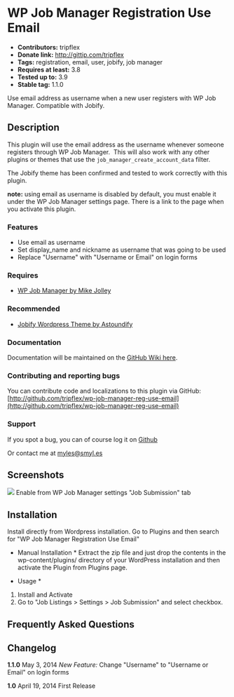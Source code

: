 # WP Job Manager Registration Use Email #
+ **Contributors:** tripflex
+ **Donate link:** http://gittip.com/tripflex
+ **Tags:** registration, email, user, jobify, job manager
+ **Requires at least:** 3.8
+ **Tested up to:** 3.9
+ **Stable tag:** 1.1.0

Use email address as username when a new user registers with WP Job Manager. Compatible with Jobify.

## Description ##

This plugin will use the email address as the username whenever someone registers through WP Job Manager.  This will also work with any other plugins or themes that use the `job_manager_create_account_data` filter.

The Jobify theme has been confirmed and tested to work correctly with this plugin.

**note:** using email as username is disabled by default, you must enable it under the WP Job Manager settings page.  There is a link to the page when you activate this plugin.

### Features ###
* Use email as username
* Set display_name and nickname as username that was going to be used
* Replace "Username" with "Username or Email" on login forms

### Requires ###
* [WP Job Manager by Mike Jolley](http://mikejolley.com/projects/wp-job-manager/)

### Recommended ###
* [Jobify Wordpress Theme by Astoundify](http://themeforest.net/item/jobify-job-board-wordpress-theme/5247604?ref=tripflex)

### Documentation ###

Documentation will be maintained on the [GitHub Wiki here](http://github.com/tripflex/wp-job-manager-reg-use-email/wiki).

### Contributing and reporting bugs ###

You can contribute code and localizations to this plugin via GitHub: [http://github.com/tripflex/wp-job-manager-reg-use-email](http://github.com/tripflex/wp-job-manager-reg-use-email)

### Support ###

If you spot a bug, you can of course log it on [Github](http://github.com/tripflex/wp-job-manager-reg-use-email/issues)

Or contact me at myles@smyl.es

## Screenshots ##

![](https://smyl.es/img/wpjmrue-screenshot-1.png)
Enable from WP Job Manager settings "Job Submission" tab

## Installation ##

Install directly from Wordpress installation.  Go to Plugins and then search for "WP Job Manager Registration Use Email"

* Manual Installation *
Extract the zip file and just drop the contents in the wp-content/plugins/ directory of your WordPress installation and then activate the Plugin from Plugins page.

* Usage *
1. Install and Activate
2. Go to "Job Listings > Settings > Job Submission" and select checkbox.

## Frequently Asked Questions ##

## Changelog ##
**1.1.0** May 3, 2014
*New Feature:* Change "Username" to "Username or Email" on login forms

**1.0**  April 19, 2014
First Release
